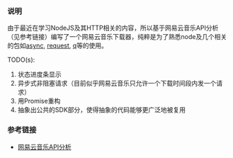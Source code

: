 ### 说明

由于最近在学习NodeJS及其HTTP相关的内容，所以基于网易云音乐API分析（见参考链接）编写了一个网易云音乐下载器，纯粹是为了熟悉node及几个相关的包如[async](https://github.com/caolan/async), [request](https://github.com/request/request), [q](https://github.com/kriskowal/q)等的使用。

TODO(s):    

1. 状态进度条显示
2. 异步式非阻塞请求（目前似乎网易云音乐只允许一个下载时间段内发一个请求）
3. 用Promise重构
4. 抽象出公共的SDK部分，使得抽象的代码能够更广泛地被复用

### 参考链接

* [网易云音乐API分析](https://github.com/yanunon/NeteaseCloudMusic/wiki/%E7%BD%91%E6%98%93%E4%BA%91%E9%9F%B3%E4%B9%90API%E5%88%86%E6%9E%90)


